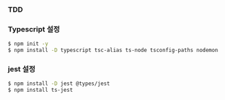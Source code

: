 ### TDD



### Typescript 설정
```sh
$ npm init -y
$ npm install -D typescript tsc-alias ts-node tsconfig-paths nodemon
```

### jest 설정
```sh
$ npm install -D jest @types/jest
$ npm install ts-jest
```
